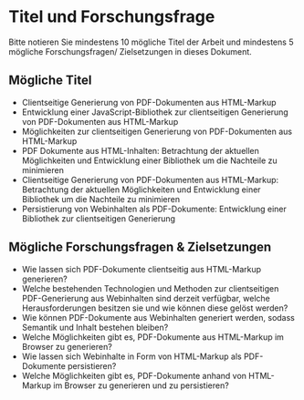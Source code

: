 # Titel und Forschungsfrage

Bitte notieren Sie mindestens 10 mögliche Titel der Arbeit und mindestens 5 mögliche Forschungsfragen/ Zielsetzungen in dieses Dokument. 

## Mögliche Titel

- Clientseitige Generierung von PDF-Dokumenten aus HTML-Markup
- Entwicklung einer JavaScript-Bibliothek zur clientseitigen Generierung von PDF-Dokumenten aus HTML-Markup
- Möglichkeiten zur clientseitigen Generierung von PDF-Dokumenten aus HTML-Markup
- PDF Dokumente aus HTML-Inhalten: Betrachtung der aktuellen Möglichkeiten und Entwicklung einer Bibliothek um die Nachteile zu minimieren
- Clientseitige Generierung von PDF-Dokumenten aus HTML-Markup: Betrachtung der aktuellen Möglichkeiten und Entwicklung einer Bibliothek um die Nachteile zu minimieren
- Persistierung von Webinhalten als PDF-Dokumente: Entwicklung einer Bibliothek zur clientseitigen Generierung

## Mögliche Forschungsfragen & Zielsetzungen
- Wie lassen sich PDF-Dokumente clientseitig aus HTML-Markup generieren?
- Welche bestehenden Technologien und Methoden zur clientseitigen PDF-Generierung aus Webinhalten sind derzeit verfügbar, welche Herausforderungen besitzen sie und wie können diese gelöst werden?
- Wie können PDF-Dokumente aus Webinhalten generiert werden, sodass Semantik und Inhalt bestehen bleiben?
- Welche Möglichkeiten gibt es, PDF-Dokumente aus HTML-Markup im Browser zu generieren?
- Wie lassen sich Webinhalte in Form von HTML-Markup als PDF-Dokumente persistieren?
- Welche Möglichkeiten gibt es, PDF-Dokumente anhand von HTML-Markup im Browser zu generieren und zu persistieren?
